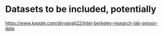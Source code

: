 # Datasets to be included, potentially

https://www.kaggle.com/divyansh22/intel-berkeley-research-lab-sensor-data
